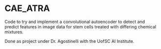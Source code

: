 # CAE_ATRA

Code to try and implement a convolutional autoencoder to detect and predict features in image data for stem cells treated with differing chemical mixtures.

Done as project under Dr. Agostinelli with the UofSC AI Institute.
